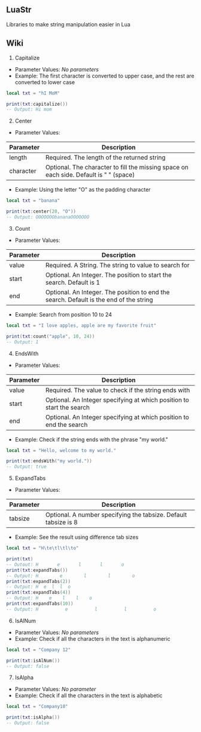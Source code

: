 ## LuaStr
Libraries to make string manipulation easier in Lua


## Wiki

1. Capitalize
- Parameter Values: *No parameters*
- Example: The first character is converted to upper case, and the rest are converted to lower case
```lua
local txt = "hI MoM"

print(txt:capitalize())
-- Output: Hi mom
```

2. Center
- Parameter Values:

| Parameter | Description |
| -------- | ----------- |
| length | Required. The length of the returned string |
| character | Optional. The character to fill the missing space on each side. Default is " " (space) |

- Example: Using the letter "O" as the padding character
```lua
local txt = "banana"

print(txt:center(20, "O"))
-- Output: OOOOOOObananaOOOOOOO
```

3. Count
- Parameter Values:

| Parameter | Description |
| --------- | ----------- |
| value | Required. A String. The string to value to search for |
| start | Optional. An Integer. The position to start the search. Default is 1 |
| end | Optional. An Integer. The position to end the search. Default is the end of the string |

- Example: Search from position 10 to 24
```lua
local txt = "I love apples, apple are my favorite fruit"

print(txt:count("apple", 10, 24))
-- Output: 1

```

4. EndsWith
- Parameter Values:

| Parameter | Description |
| --------- | ----------- |
| value | Required. The value to check if the string ends with |
| start | Optional. An Integer specifying at which position to start the search |
| end | Optional. An Integer specifying at which position to end the search |

- Example: Check if the string ends with the phrase "my world."
```lua
local txt = "Hello, welcome to my world."

print(txt:endsWith("my world."))
-- Output: true
```

5. ExpandTabs
- Parameter Values:

| Parameter | Description |
| --------- | ----------- |
| tabsize | Optional. A number specifying the tabsize. Default tabsize is 8 |

- Example: See the result using difference tab sizes
```lua
local txt = "H\te\tl\tl\to"

print(txt)
-- Outout: H       e       l       l       o
print(txt:expandTabs())
-- Output: H        e        l        l        o
print(txt:expandTabs(2))
-- Output: H  e  l  l  o
print(txt:expandTabs(4))
-- Output: H    e    l    l    o
print(txt:expandTabs(10))
-- Output: H          e          l          l          o
```

6. IsAlNum
- Parameter Values: *No parameters*
- Example: Check if all the characters in the text is alphanumeric
```lua
local txt = "Company 12"

print(txt:isAlNum())
-- Output: false
```

7. IsAlpha
- Parameter Values: *No parameter*
- Example: Check if all the characters in the text is alphabetic
```lua
local txt = "Company10"

print(txt:isAlpha())
-- Output: false
```
